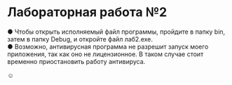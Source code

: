 # Лабораторная работа №2
● Чтобы открыть исполняемый файл программы, пройдите в папку bin, затем в папку Debug, и откройте файл лаб2.exe.  
● Возможно, антивирусная программа не разрешит запуск моего приложения, так как оно не лицензионное. В таком случае стоит временно приостановить работу антивируса.

☺
